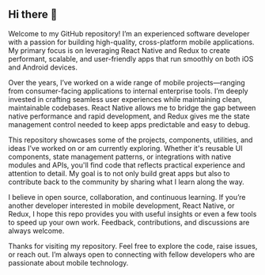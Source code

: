 ## Hi there 👋

Welcome to my GitHub repository! I’m an experienced software developer with a passion for building high-quality, cross-platform mobile applications. My primary focus is on leveraging React Native and Redux to create performant, scalable, and user-friendly apps that run smoothly on both iOS and Android devices.

Over the years, I’ve worked on a wide range of mobile projects—ranging from consumer-facing applications to internal enterprise tools. I’m deeply invested in crafting seamless user experiences while maintaining clean, maintainable codebases. React Native allows me to bridge the gap between native performance and rapid development, and Redux gives me the state management control needed to keep apps predictable and easy to debug.

This repository showcases some of the projects, components, utilities, and ideas I’ve worked on or am currently exploring. Whether it's reusable UI components, state management patterns, or integrations with native modules and APIs, you'll find code that reflects practical experience and attention to detail. My goal is to not only build great apps but also to contribute back to the community by sharing what I learn along the way.

I believe in open source, collaboration, and continuous learning. If you’re another developer interested in mobile development, React Native, or Redux, I hope this repo provides you with useful insights or even a few tools to speed up your own work. Feedback, contributions, and discussions are always welcome.

Thanks for visiting my repository. Feel free to explore the code, raise issues, or reach out. I’m always open to connecting with fellow developers who are passionate about mobile technology.
